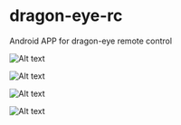 # dragon-eye-rc
Android APP for dragon-eye remote control 

![Alt text](Screenshot_20210130-165657.png?raw=true "Main screen")

![Alt text](Screenshot_20210130-165703.png?raw=true "System config")

![Alt text](Screenshot_20210130-165712.png?raw=true "Camera config")

![Alt text](Screenshot_20210130-162451.png?raw=true "Play video")

